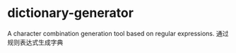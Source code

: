 # dictionary-generator
A character combination generation tool based on regular expressions. 通过规则表达式生成字典
